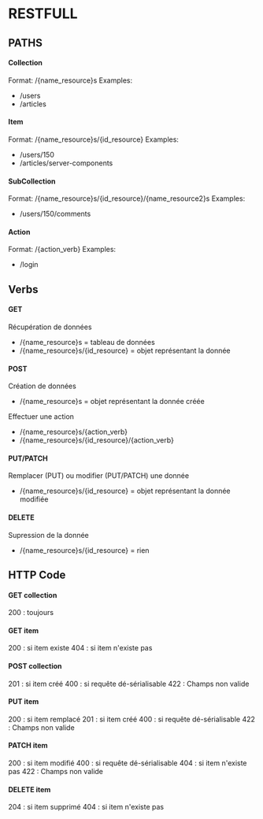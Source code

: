 # RESTFULL

## PATHS

#### Collection
Format: /{name_resource}s
Examples:
- /users
- /articles

#### Item
Format: /{name_resource}s/{id_resource}
Examples:
- /users/150
- /articles/server-components

#### SubCollection
Format: /{name_resource}s/{id_resource}/{name_resource2}s
Examples:
- /users/150/comments

#### Action
Format: /{action_verb}
Examples:
- /login


## Verbs

#### GET
Récupération de données
- /{name_resource}s = tableau de données
- /{name_resource}s/{id_resource} = objet représentant la donnée

#### POST
Création de données
- /{name_resource}s = objet représentant la donnée créée   
  
Effectuer une action
- /{name_resource}s/{action_verb}
- /{name_resource}s/{id_resource}/{action_verb}

#### PUT/PATCH
Remplacer (PUT) ou modifier (PUT/PATCH) une donnée
- /{name_resource}s/{id_resource} = objet représentant la donnée modifiée   

#### DELETE
Supression de la donnée
- /{name_resource}s/{id_resource} = rien

## HTTP Code

#### GET collection
200 : toujours

#### GET item
200 : si item existe
404 : si item n'existe pas

#### POST collection
201 : si item créé
400 : si requête dé-sérialisable
422 : Champs non valide

#### PUT item
200 : si item remplacé
201 : si item créé
400 : si requête dé-sérialisable
422 : Champs non valide

#### PATCH item
200 : si item modifié
400 : si requête dé-sérialisable
404 : si item n'existe pas
422 : Champs non valide

#### DELETE item
204 : si item supprimé
404 : si item n'existe pas